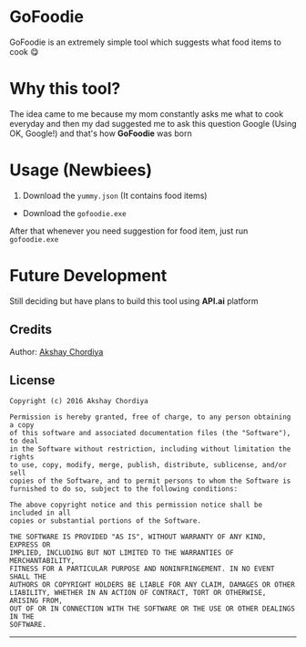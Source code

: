 # GoFoodie
GoFoodie is an extremely simple tool which suggests what food items to cook 😋

# Why this tool?

The idea came to me because my mom constantly asks me what to cook everyday and then my
dad suggested me to ask this question Google (Using OK, Google!) and that's how
**GoFoodie** was born

# Usage (Newbiees)

1. Download the `yummy.json` (It contains food items)
* Download the `gofoodie.exe`

After that whenever you need suggestion for food item, just run `gofoodie.exe`

# Future Development

Still deciding but have plans to build this tool using **API.ai** platform

Credits
-------

Author: [Akshay Chordiya](https://github.com/AkshayChordiya)

License
-------

    Copyright (c) 2016 Akshay Chordiya

    Permission is hereby granted, free of charge, to any person obtaining a copy
    of this software and associated documentation files (the "Software"), to deal
    in the Software without restriction, including without limitation the rights
    to use, copy, modify, merge, publish, distribute, sublicense, and/or sell
    copies of the Software, and to permit persons to whom the Software is
    furnished to do so, subject to the following conditions:

    The above copyright notice and this permission notice shall be included in all
    copies or substantial portions of the Software.

    THE SOFTWARE IS PROVIDED "AS IS", WITHOUT WARRANTY OF ANY KIND, EXPRESS OR
    IMPLIED, INCLUDING BUT NOT LIMITED TO THE WARRANTIES OF MERCHANTABILITY,
    FITNESS FOR A PARTICULAR PURPOSE AND NONINFRINGEMENT. IN NO EVENT SHALL THE
    AUTHORS OR COPYRIGHT HOLDERS BE LIABLE FOR ANY CLAIM, DAMAGES OR OTHER
    LIABILITY, WHETHER IN AN ACTION OF CONTRACT, TORT OR OTHERWISE, ARISING FROM,
    OUT OF OR IN CONNECTION WITH THE SOFTWARE OR THE USE OR OTHER DEALINGS IN THE
    SOFTWARE.



---
